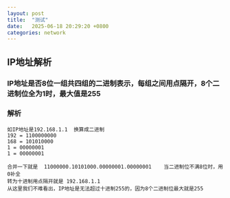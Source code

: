 ```yaml
---
layout: post
title:  "测试"
date:   2025-06-18 20:29:20 +0800
categories: network
---
```


## IP地址解析
### IP地址是否8位一组共四组的二进制表示，每组之间用点隔开，8个二进制位全为1时，最大值是255 ##
### 解析
```演示
如IP地址是192.168.1.1  换算成二进制
192 = 1100000000
168 = 101010000
1 = 00000001
1 = 00000001

合并一下就是  11000000.10101000.00000001.00000001    当二进制位不满8位时，用0补全
转为十进制用点隔开就是 192.168.1.1
从这里我们不难看出，IP地址是无法超过十进制255的，因为8个二进制位最大就是255
```	